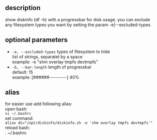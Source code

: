 ## description
show diskinfo (df -h) with a progressbar for disk usage. you can
exclude any filesystem types you want by setting the param -e|--excluded-types

## optional parameters
* `-e, --excluded-types`    types of filesystem to hide<br>
                            list of strings, separatet by a space<br>
                            example: -e "shm overlay tmpfs devtmpfs"<br>
* `-b, --bar-length`        length of progressbar<br>
                            default: 15<br>
                            example: [######---------] 40%<br>

## alias
for easier use add following alias:<br>
open bash:<br>
`vi ~/.bashrc`<br>
set command:<br>
`alias di="/opt/diskinfo/diskinfo.sh -e 'shm overlay tmpfs devtmpfs'"`<br>
reload bash:<br>
. ~/.bashrc